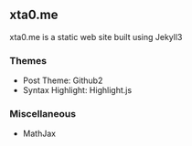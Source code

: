 ## xta0.me

xta0.me is a static web site built using Jekyll3

### Themes

- Post Theme: Github2
- Syntax Highlight: Highlight.js

### Miscellaneous

- MathJax


